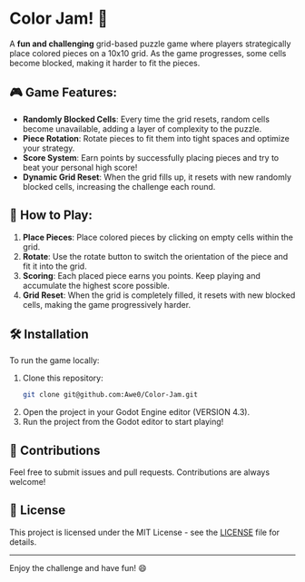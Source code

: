 # Color Jam! 🧩

A **fun and challenging** grid-based puzzle game where players strategically place colored pieces on a 10x10 grid. As the game progresses, some cells become blocked, making it harder to fit the pieces.

## 🎮 Game Features:
- **Randomly Blocked Cells**: Every time the grid resets, random cells become unavailable, adding a layer of complexity to the puzzle.
- **Piece Rotation**: Rotate pieces to fit them into tight spaces and optimize your strategy.
- **Score System**: Earn points by successfully placing pieces and try to beat your personal high score!
- **Dynamic Grid Reset**: When the grid fills up, it resets with new randomly blocked cells, increasing the challenge each round.

## 📜 How to Play:
1. **Place Pieces**: Place colored pieces by clicking on empty cells within the grid.
2. **Rotate**: Use the rotate button to switch the orientation of the piece and fit it into the grid.
3. **Scoring**: Each placed piece earns you points. Keep playing and accumulate the highest score possible.
4. **Grid Reset**: When the grid is completely filled, it resets with new blocked cells, making the game progressively harder.

## 🛠 Installation

To run the game locally:

1. Clone this repository:
	```bash
	git clone git@github.com:Awe0/Color-Jam.git
	```
2. Open the project in your Godot Engine editor (VERSION 4.3).
3. Run the project from the Godot editor to start playing!

## 🤝 Contributions

Feel free to submit issues and pull requests. Contributions are always welcome!

## 📄 License

This project is licensed under the MIT License - see the [LICENSE](LICENSE) file for details.

---

Enjoy the challenge and have fun! 😄
